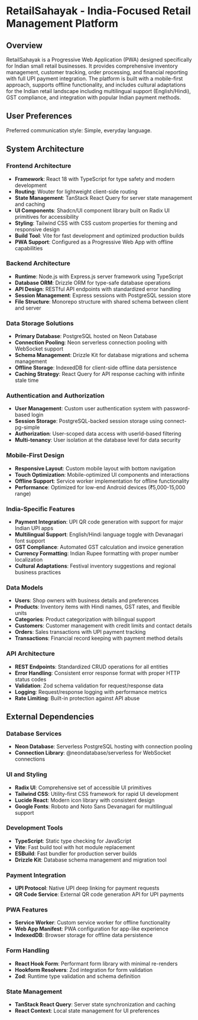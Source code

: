 # RetailSahayak - India-Focused Retail Management Platform

## Overview

RetailSahayak is a Progressive Web Application (PWA) designed specifically for Indian small retail businesses. It provides comprehensive inventory management, customer tracking, order processing, and financial reporting with full UPI payment integration. The platform is built with a mobile-first approach, supports offline functionality, and includes cultural adaptations for the Indian retail landscape including multilingual support (English/Hindi), GST compliance, and integration with popular Indian payment methods.

## User Preferences

Preferred communication style: Simple, everyday language.

## System Architecture

### Frontend Architecture
- **Framework**: React 18 with TypeScript for type safety and modern development
- **Routing**: Wouter for lightweight client-side routing
- **State Management**: TanStack React Query for server state management and caching
- **UI Components**: Shadcn/UI component library built on Radix UI primitives for accessibility
- **Styling**: Tailwind CSS with CSS custom properties for theming and responsive design
- **Build Tool**: Vite for fast development and optimized production builds
- **PWA Support**: Configured as a Progressive Web App with offline capabilities

### Backend Architecture
- **Runtime**: Node.js with Express.js server framework using TypeScript
- **Database ORM**: Drizzle ORM for type-safe database operations
- **API Design**: RESTful API endpoints with standardized error handling
- **Session Management**: Express sessions with PostgreSQL session store
- **File Structure**: Monorepo structure with shared schema between client and server

### Data Storage Solutions
- **Primary Database**: PostgreSQL hosted on Neon Database
- **Connection Pooling**: Neon serverless connection pooling with WebSocket support
- **Schema Management**: Drizzle Kit for database migrations and schema management
- **Offline Storage**: IndexedDB for client-side offline data persistence
- **Caching Strategy**: React Query for API response caching with infinite stale time

### Authentication and Authorization
- **User Management**: Custom user authentication system with password-based login
- **Session Storage**: PostgreSQL-backed session storage using connect-pg-simple
- **Authorization**: User-scoped data access with userId-based filtering
- **Multi-tenancy**: User isolation at the database level for data security

### Mobile-First Design
- **Responsive Layout**: Custom mobile layout with bottom navigation
- **Touch Optimization**: Mobile-optimized UI components and interactions
- **Offline Support**: Service worker implementation for offline functionality
- **Performance**: Optimized for low-end Android devices (₹5,000-15,000 range)

### India-Specific Features
- **Payment Integration**: UPI QR code generation with support for major Indian UPI apps
- **Multilingual Support**: English/Hindi language toggle with Devanagari font support
- **GST Compliance**: Automated GST calculation and invoice generation
- **Currency Formatting**: Indian Rupee formatting with proper number localization
- **Cultural Adaptations**: Festival inventory suggestions and regional business practices

### Data Models
- **Users**: Shop owners with business details and preferences
- **Products**: Inventory items with Hindi names, GST rates, and flexible units
- **Categories**: Product categorization with bilingual support
- **Customers**: Customer management with credit limits and contact details
- **Orders**: Sales transactions with UPI payment tracking
- **Transactions**: Financial record keeping with payment method details

### API Architecture
- **REST Endpoints**: Standardized CRUD operations for all entities
- **Error Handling**: Consistent error response format with proper HTTP status codes
- **Validation**: Zod schema validation for request/response data
- **Logging**: Request/response logging with performance metrics
- **Rate Limiting**: Built-in protection against API abuse

## External Dependencies

### Database Services
- **Neon Database**: Serverless PostgreSQL hosting with connection pooling
- **Connection Library**: @neondatabase/serverless for WebSocket connections

### UI and Styling
- **Radix UI**: Comprehensive set of accessible UI primitives
- **Tailwind CSS**: Utility-first CSS framework for rapid UI development
- **Lucide React**: Modern icon library with consistent design
- **Google Fonts**: Roboto and Noto Sans Devanagari for multilingual support

### Development Tools
- **TypeScript**: Static type checking for JavaScript
- **Vite**: Fast build tool with hot module replacement
- **ESBuild**: Fast bundler for production server builds
- **Drizzle Kit**: Database schema management and migration tool

### Payment Integration
- **UPI Protocol**: Native UPI deep linking for payment requests
- **QR Code Service**: External QR code generation API for UPI payments

### PWA Features
- **Service Worker**: Custom service worker for offline functionality
- **Web App Manifest**: PWA configuration for app-like experience
- **IndexedDB**: Browser storage for offline data persistence

### Form Handling
- **React Hook Form**: Performant form library with minimal re-renders
- **Hookform Resolvers**: Zod integration for form validation
- **Zod**: Runtime type validation and schema definition

### State Management
- **TanStack React Query**: Server state synchronization and caching
- **React Context**: Local state management for UI preferences